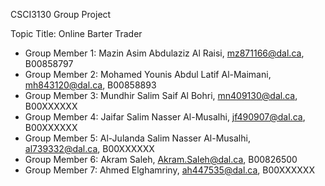 CSCI3130 Group Project

Topic Title: Online Barter Trader

- Group Member 1: Mazin Asim Abdulaziz Al Raisi, mz871166@dal.ca, B00858797
- Group Member 2: Mohamed Younis Abdul Latif Al-Maimani, mh843120@dal.ca, B00858893
- Group Member 3: Mundhir Salim Saif Al Bohri, mn409130@dal.ca, B00XXXXXX
- Group Member 4: Jaifar Salim Nasser Al-Musalhi, jf490907@dal.ca, B00XXXXXX
- Group Member 5: Al-Julanda Salim Nasser Al-Musalhi, al739332@dal.ca, B00XXXXXX
- Group Member 6: Akram Saleh, Akram.Saleh@dal.ca, B00826500
- Group Member 7: Ahmed Elghamriny, ah447535@dal.ca, B00XXXXXX
